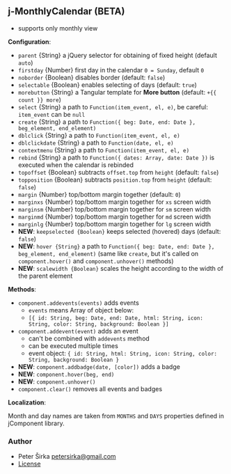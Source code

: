 ## j-MonthlyCalendar (BETA)

- supports only monthly view

__Configuration__:

- `parent` {String} a jQuery selector for obtaining of fixed height (default `auto`)
- `firstday` {Number} first day in the calendar `0 = Sunday`, default `0`
- `noborder` {Boolean} disables border (default: `false`)
- `selectable` {Boolean} enables selecting of days (default: `true`)
- `morebutton` {String} a Tangular template for __More button__ (default: `+{{ count }} more`)
- `select` {String} a path to `Function(item_event, el, e)`, be careful: `item_event` can be `null`
- `create` {String} a path to `Function({ beg: Date, end: Date }, beg_element, end_element)`
- `dblclick` {String} a path to `Function(item_event, el, e)`
- `dblclickdate` {String} a path to `Function(date, el, e)`
- `contextmenu` {String} a path to `Function(item_event, el, e)`
- `rebind` {String} a path to `Function({ dates: Array, date: Date })` is executed when the calendar is rebinded
- `topoffset` {Boolean} subtracts `offset.top` from `height` (default: `false`)
- `topposition` {Boolean} subtracts `position.top` from `height` (default: `false`)
- `margin` {Number} top/bottom margin together (default: `0`)
- `marginxs` {Number} top/bottom margin together for `xs` screen width
- `marginsm` {Number} top/bottom margin together for `sm` screen width
- `marginmd` {Number} top/bottom margin together for `md` screen width
- `marginlg` {Number} top/bottom margin together for `lg` screen width
- __NEW__: `keepselected {Boolean}` keeps selected (hovered) days (default: `false`)
- __NEW__: `hover {String}` a path to `Function({ beg: Date, end: Date }, beg_element, end_element)` (same like `create`, but it's called on `component.hover()` and `component.unhover()` methods)
- __NEW__: `scalewidth {Boolean}` scales the height according to the width of the parent element

__Methods__:

- `component.addevents(events)` adds events
	- `events` means Array of object below:
	- `[{ id: String, beg: Date, end: Date, html: String, icon: String, color: String, background: Boolean }]`
- `component.addevent(event)` adds an event
	- can't be combined with `addevents` method
	- can be executed multiple times
	- event object: `{ id: String, html: String, icon: String, color: String, background: Boolean }`
- __NEW__: `component.addbadge(date, [color])` adds a badge
- __NEW__: `component.hover(beg, end)`
- __NEW__: `component.unhover()`
- `component.clear()` removes all events and badges

__Localization__:

Month and day names are taken from `MONTHS` and `DAYS` properties defined in jComponent library.

### Author

- Peter Širka <petersirka@gmail.com>
- [License](https://www.totaljs.com/license/)